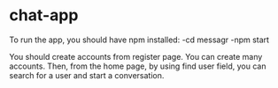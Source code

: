 # chat-app

To run the app, you should have npm installed:
-cd messagr
-npm start

You should create accounts from register page. You can create many accounts. Then, from the home page, by using find user field, you can search for a user and start a conversation.

